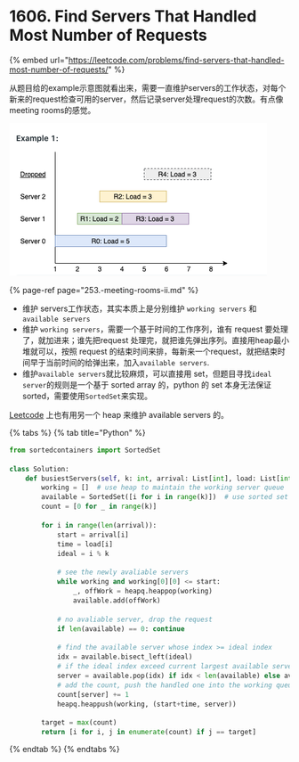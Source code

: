 # 1606. Find Servers That Handled Most Number of Requests

{% embed url="https://leetcode.com/problems/find-servers-that-handled-most-number-of-requests/" %}

从题目给的example示意图就看出来，需要一直维护servers的工作状态，对每个新来的request检查可用的server，然后记录server处理request的次数。有点像meeting rooms的感觉。 

![](.gitbook/assets/image%20%2812%29.png)

{% page-ref page="253.-meeting-rooms-ii.md" %}

* 维护 servers工作状态，其实本质上是分别维护 `working servers` 和 `available servers`
* 维护 `working servers`，需要一个基于时间的工作序列，谁有 request 要处理了，就加进来；谁先把request 处理完，就把谁先弹出序列。直接用heap最小堆就可以，按照 request 的结束时间来排，每新来一个request，就把结束时间早于当前时间的给弹出来，加入`available servers`.
* 维护`available servers`就比较麻烦，可以直接用 set，但题目寻找`ideal server`的规则是一个基于 sorted array 的，python 的 set 本身无法保证sorted，需要使用`SortedSet`来实现。

[Leetcode](https://leetcode.com/problems/find-servers-that-handled-most-number-of-requests/discuss/876883/Python-using-only-heaps) 上也有用另一个 heap 来维护 available servers 的。

{% tabs %}
{% tab title="Python" %}
```python
from sortedcontainers import SortedSet

class Solution:
    def busiestServers(self, k: int, arrival: List[int], load: List[int]) -> List[int]:
        working = []  # use heap to maintain the working server queue
        available = SortedSet([i for i in range(k)])  # use sorted set to maintain the available servers
        count = [0 for _ in range(k)]
        
        for i in range(len(arrival)):
            start = arrival[i]
            time = load[i]
            ideal = i % k
            
            # see the newly avaliable servers
            while working and working[0][0] <= start:
                _, offWork = heapq.heappop(working)
                available.add(offWork)
                
            # no avaliable server, drop the request
            if len(available) == 0: continue
                
            # find the available server whose index >= ideal index
            idx = available.bisect_left(ideal)
            # if the ideal index exceed current largest available server index, loop back to the first one
            server = available.pop(idx) if idx < len(available) else available.pop(0)
            # add the count, push the handled one into the working queue
            count[server] += 1
            heapq.heappush(working, (start+time, server))
            
        target = max(count)
        return [i for i, j in enumerate(count) if j == target]
```
{% endtab %}
{% endtabs %}

